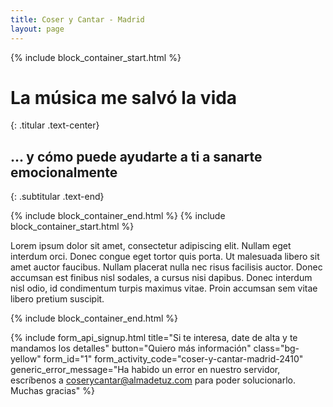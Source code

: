 ```yaml
---
title: Coser y Cantar - Madrid
layout: page
---
```


{% include block_container_start.html %}

# La música me salvó la vida
{: .titular .text-center}

## ... y cómo puede ayudarte a ti a sanarte emocionalmente
{: .subtitular .text-end}

{% include block_container_end.html %}
{% include block_container_start.html %}

Lorem ipsum dolor sit amet, consectetur adipiscing elit. Nullam eget interdum orci. Donec congue eget tortor quis porta. Ut malesuada libero sit amet auctor faucibus. Nullam placerat nulla nec risus facilisis auctor. Donec accumsan est finibus nisl sodales, a cursus nisi dapibus. Donec interdum nisl odio, id condimentum turpis maximus vitae. Proin accumsan sem vitae libero pretium suscipit.

{% include block_container_end.html %}

{% include form_api_signup.html
  title="Si te interesa, date de alta y te mandamos los detalles"
  button="Quiero más información"
  class="bg-yellow"
  form_id="1"
  form_activity_code="coser-y-cantar-madrid-2410"
  generic_error_message="Ha habido un error en nuestro servidor, escríbenos a coserycantar@almadetuz.com para poder solucionarlo. Muchas gracias"
%}
